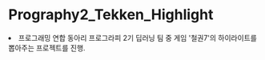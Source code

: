 # Prography2_Tekken_Highlight

<li>프로그래밍 연합 동아리 프로그라피 2기 딥러닝 팀 중 게임 '철권7'의 하이라이트를 뽑아주는 프로젝트를 진행.</li>
